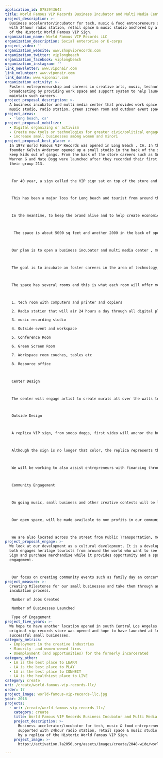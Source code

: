 ```yaml
---
application_id: 0783943642
title: World Famous VIP Records Business Incubator and Multi Media Center
project_description: >-
  Business accelerator/incubator for tech, music & food entrepreneurs supported
  with 24hour radio station, retail space & music studio anchored by a replica
  of the Historic World Famous VIP Sign.
organization_name: World Famous VIP Records LLC
organization_description: Social enterprise or B-corps
project_video: ''
organization_website: www.shopviprecords.com
organization_twitter: viplongbeach
organization_facebook: viplongbeach
organization_instagram: ''
link_newsletter: www.viponair.com
link_volunteer: www.viponair.com
link_donate: www.viponair.com
organization_activity: >-
  Fosters entrepreneurship and careers in creative arts, music, technology and
  broadcasting by providing work space and support system to help launch and
  maintain such careers.
project_proposal_description: >-
  A business incubator and multi media center that provides work space tech lab,
  music studio, radio station, green screen room and outdoor event space.
project_areas:
  - 'long beach, ca'
project_proposal_mobilize:
  - Digital organizing or activism
  - Create new tools or technologies for greater civic/political engagement
  - increase small businesses among women and minori
project_proposal_best_place: >-
  In 1978 World Famous VIP Records was opened in Long Beach , CA. In the 90s,
  founder Kelvin Anderson opened up a small studio in the back of the store to
  keep kids out of gangs. From the back of the store careers such as Snoop Dogg,
  Warren G and Nate Dogg were launched after they recorded their first demo for
  their group 213.



   For 40 year, a sign called the VIP sign sat on top of the store and most recently that sign became a Historic Landmark, making the only one of its kind in the world but the sign has been put in storage until we secure a home to open a museum.



   This has been a major loss for Long beach and tourist from around the world to came to see the sign.



   In the meantime, to keep the brand alive and to help create economic opportunities, we have secured a building on long beach blvd. which we currently need assistance in activating



    The space is about 5000 sq feet and another 2000 in the back of open space.



   Our plan is to open a business incubator and multi media center , music recording radio station and retail store in the front.



   The goal is to incubate an foster careers in the area of technology, music, non profit sector, broadcasting, writing and provide a 24 hour radio station that will deliver content through all digital platforms and that will be hosted by radio personalities from across la county.



   The space has several rooms and this is what each room will offer members.



   1. tech room with computers and printer and copiers

   2. Radio station that will air 24 hours a day through all digital platforms

   3. music recording studio

   4. Outside event and workspace

   5. Conference Room

   6. Green Screen Room

   7. Workspace room couches, tables etc

   8. Resource office



   Center Design



   The center will engage artist to create murals all over the walls to reflect the vip history and we will also work to create digital experiences throughout the center.



   Outside Design



   A replica VIP sign, from snoop doggs, first video will anchor the building, as seen in the attached image.



   Although the sign is no longer that color, the replica represents the ara that the young artists got their start in the 90s and gives the center a unique draw.



   We will be working to also assist entrepreneurs with financing through programs like Kiva and a partnership with the City of Long Beach.



   Community Engagement



   On going music, small business and other creative contests will be launched from the center to engage the community and to continue to foster engagement.



   Our open space, will be made available to non profits in our communities for meeting and event space to allow them the ability to collaborate and serve the health and well being of our communities.



   We are also located across the street from Public Transportation, metro , in a area that is undeserved with resources and small businesses.
project_proposal_engage: >-
  We look at our development as a cultural development. It is a development that
  both engages heritage tourists from around the world who want to see the VIP
  Sign and purchase merchandise while it provides opportunity and a space for
  engagement.



   Our focus on creating community events such as family day an concerts that will bring our local community together and create space of engagement and empowerment.
project_measure: >-
  Creating Milestones for our small businesses and take them through an 18 month
  incubation process.

   Number of Jobs Created

   Number of Businesses Launched

   Type of Engagement
project_five_years: >-
  We hope to have another location opened in south Central Los Angeles where the
  original vip records store was opened and hope to have launched at least 100
  successful small businesses.
category_metrics:
  - Employment in the creative industries
  - Minority- and women-owned firms
  - Unemployment (and opportunities) for the formerly incarcerated
category_other:
  - LA is the best place to LEARN
  - LA is the best place to PLAY
  - LA is the best place to CONNECT
  - LA is the healthiest place to LIVE
category: create
uri: /create/world-famous-vip-records-llc/
order: 17
project_image: world-famous-vip-records-llc.jpg
year: 2018
projects:
  - uri: /create/world-famous-vip-records-llc/
    category: create
    title: World Famous VIP Records Business Incubator and Multi Media Center
    project_description: >-
      Business accelerator/incubator for tech, music & food entrepreneurs
      supported with 24hour radio station, retail space & music studio anchored
      by a replica of the Historic World Famous VIP Sign.
    project_image: >-
      https://activation.la2050.org/assets/images/create/2048-wide/world-famous-vip-records-llc.jpg

---
```

